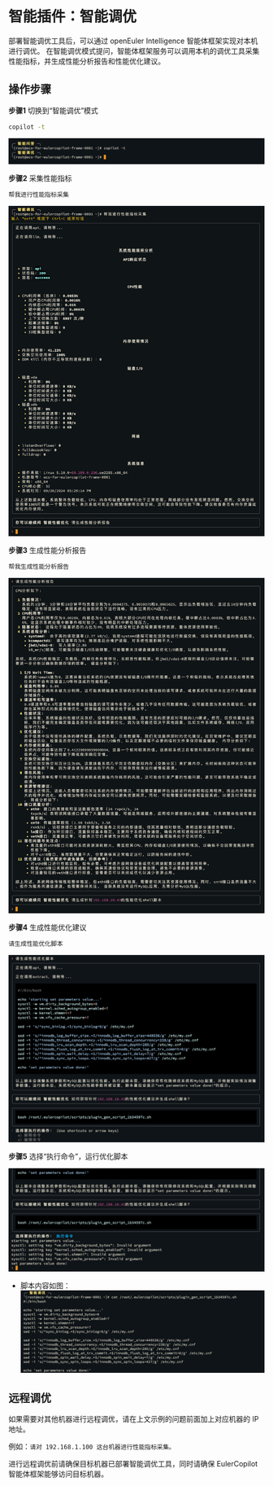 # 智能插件：智能调优

部署智能调优工具后，可以通过 openEuler Intelligence 智能体框架实现对本机进行调优。
在智能调优模式提问，智能体框架服务可以调用本机的调优工具采集性能指标，并生成性能分析报告和性能优化建议。

## 操作步骤

**步骤1** 切换到“智能调优”模式

```bash
copilot -t
```

![切换到智能调优模式](./pictures/shell-plugin-tuning-switch-mode.png)

**步骤2** 采集性能指标

```bash
帮我进行性能指标采集
```

![性能指标采集](./pictures/shell-plugin-tuning-metrics-collect.png)

**步骤3** 生成性能分析报告

```bash
帮我生成性能分析报告
```

![性能分析报告](./pictures/shell-plugin-tuning-report.png)

**步骤4** 生成性能优化建议

```bash
请生成性能优化脚本
```

![性能优化脚本](./pictures/shell-plugin-tuning-script-gen.png)

**步骤5** 选择“执行命令”，运行优化脚本

![执行优化脚本](./pictures/shell-plugin-tuning-script-exec.png)

- 脚本内容如图：
  ![优化脚本内容](./pictures/shell-plugin-tuning-script-view.png)

## 远程调优

如果需要对其他机器进行远程调优，请在上文示例的问题前面加上对应机器的 IP 地址。

例如：`请对 192.168.1.100 这台机器进行性能指标采集。`

进行远程调优前请确保目标机器已部署智能调优工具，同时请确保 EulerCopilot 智能体框架能够访问目标机器。
